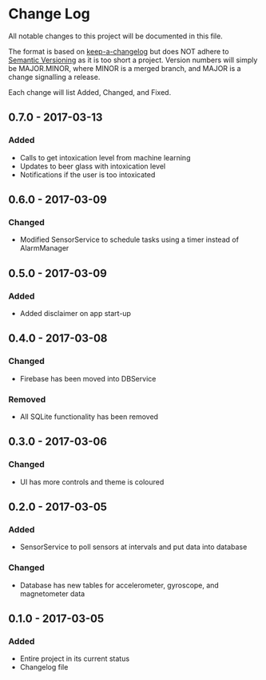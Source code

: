 # Change Log
All notable changes to this project will be documented in this file.

The format is based on [keep-a-changelog](https://github.com/olivierlacan/keep-a-changelog)
but does NOT adhere to [Semantic Versioning](http://semver.org/) as it is too
short a project. Version numbers will simply be MAJOR.MINOR, where MINOR is a
merged branch, and MAJOR is a change signalling a release.

Each change will list Added, Changed, and Fixed.

## 0.7.0 - 2017-03-13
### Added
- Calls to get intoxication level from machine learning
- Updates to beer glass with intoxication level
- Notifications if the user is too intoxicated

## 0.6.0 - 2017-03-09
### Changed
- Modified SensorService to schedule tasks using a timer instead of AlarmManager

## 0.5.0 - 2017-03-09
### Added
- Added disclaimer on app start-up

## 0.4.0 - 2017-03-08
### Changed
- Firebase has been moved into DBService

### Removed
- All SQLite functionality has been removed

## 0.3.0 - 2017-03-06
### Changed
- UI has more controls and theme is coloured

## 0.2.0 - 2017-03-05
### Added
- SensorService to poll sensors at intervals and put data into database

### Changed
- Database has new tables for accelerometer, gyroscope, and magnetometer data

## 0.1.0 - 2017-03-05
### Added
- Entire project in its current status
- Changelog file
